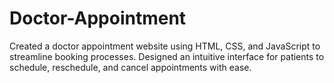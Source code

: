 # Doctor-Appointment
Created a doctor appointment website using HTML, CSS, and JavaScript to streamline booking processes. Designed an intuitive interface for patients to schedule, reschedule, and cancel appointments with ease.
